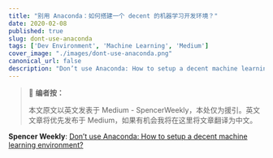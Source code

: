 ```yaml
---
title: "别用 Anaconda：如何搭建一个 decent 的机器学习开发环境？"
date: 2020-02-08
published: true
slug: dont-use-anaconda
tags: ['Dev Environment', 'Machine Learning', 'Medium']
cover_image: "./images/dont-use-anaconda.png"
canonical_url: false
description: "Don’t use Anaconda: How to setup a decent machine learning environment?"
---
```


> 🎃 **编者按：**
>
> 本文原文以英文发表于 Medium - SpencerWeekly，本处仅为援引。英文文章将优先发布于 Medium，如果有机会我将在这里将文章翻译为中文。

**Spencer Weekly**: [Don’t use Anaconda: How to setup a decent machine learning environment?](https://medium.com/spencerweekly/dont-use-anaconda-how-to-setup-a-decent-machine-learning-environment-a69b19c24918)

